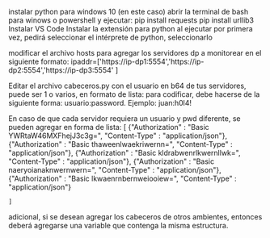 
instalar python para windows 10 (en este caso)
abrir la terminal de bash para winows o powershell y ejecutar:
pip install requests
pip install urllib3
Instalar VS Code
Instalar la extensión para python
al ejecutar por primera vez, pedirá seleccionar el intérprete de python, seleccionarlo

modificar el archivo hosts para agregar los servidores dp a monitorear en el siguiente formato:
ipaddr=['https://ip-dp1:5554','https://ip-dp2:5554','https://ip-dp3:5554' ]

Editar el archivo cabeceros.py con el usuario en b64 de tus servidores, puede ser 1 o varios, en formato de lista:
para codificar, debe hacerse de la siguiente forma: 
usuario:password. 
Ejemplo: juan:h0l4!

En caso de que cada servidor requiera un usuario y pwd diferente, se pueden agregar en forma de lista:
[
    {"Authorization" : "Basic YWRtaW46MXFhejJ3c3g=", "Content-Type" : "application/json"},
    {"Authorization" : "Basic thaweenlwaekriwernn=", "Content-Type" : "application/json"},
    {"Authorization" : "Basic kldrabwenrlkwernllwk=", "Content-Type" : "application/json"},
    {"Authorization" : "Basic naeryoianaknwernwern=", "Content-Type" : "application/json"},
    {"Authorization" : "Basic lkwaenrnbernweiooiew=", "Content-Type" : "application/json"}

    ]

adicional, si se desean agregar los cabeceros de otros ambientes, entonces deberá agregarse una variable que contenga la misma estructura.
